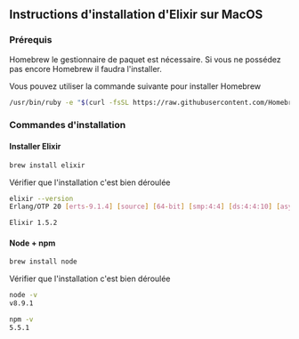 ## Instructions d'installation d'Elixir sur MacOS

### Prérequis

Homebrew le gestionnaire de paquet est nécessaire.
Si vous ne possédez pas encore Homebrew il faudra l'installer.


Vous pouvez utiliser la commande suivante pour installer Homebrew

```bash
/usr/bin/ruby -e "$(curl -fsSL https://raw.githubusercontent.com/Homebrew/install/master/install)"
```

### Commandes d'installation

#### Installer Elixir

```bash
brew install elixir
```

Vérifier que l'installation c'est bien déroulée

```bash
elixir --version
Erlang/OTP 20 [erts-9.1.4] [source] [64-bit] [smp:4:4] [ds:4:4:10] [async-threads:10] [hipe] [kernel-poll:false] [dtrace]

Elixir 1.5.2
```

#### Node + npm

```bash
brew install node
```

Vérifier que l'installation c'est bien déroulée

```bash
node -v
v8.9.1

npm -v
5.5.1
```

